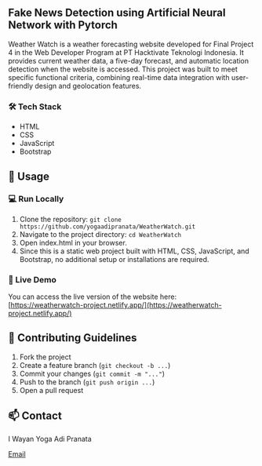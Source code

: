 ## Fake News Detection using Artificial Neural Network with Pytorch

Weather Watch is a weather forecasting website developed for Final Project 4 in the Web Developer Program at PT Hacktivate Teknologi Indonesia. It provides current weather data, a five-day forecast, and automatic location detection when the website is accessed. This project was built to meet specific functional criteria, combining real-time data integration with user-friendly design and geolocation features.

### 🛠️ Tech Stack
* HTML
* CSS
* JavaScript
* Bootstrap

## 🚀 Usage

### 💻 Run Locally
1. Clone the repository:
```git clone https://github.com/yogaadipranata/WeatherWatch.git```
2. Navigate to the project directory:
```cd WeatherWatch```
3. Open index.html in your browser.
4. Since this is a static web project built with HTML, CSS, JavaScript, and Bootstrap, no additional setup or installations are required.

### 🔗 Live Demo
You can access the live version of the website here:  
[https://weatherwatch-project.netlify.app/](https://weatherwatch-project.netlify.app/)

## 🤝 Contributing Guidelines
1. Fork the project
2. Create a feature branch (```git checkout -b ...```)
3. Commit your changes (```git commit -m "..."```)
4. Push to the branch (```git push origin ...```)
5. Open a pull request

## 📫 Contact
I Wayan Yoga Adi Pranata

[Email](mailto:yogaadipranata10@gmail.com)

